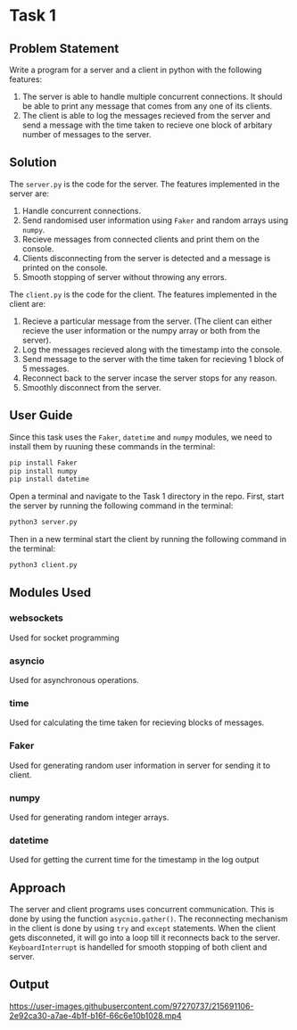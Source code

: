 # Task 1

## Problem Statement

Write a program for a server and a client in python with the following features:

1. The server is able to handle multiple concurrent connections. It should be able to print any message that comes from any one of its clients.
2. The client is able to log the messages recieved from the server and send a message with the time taken to recieve one block of arbitary number of messages to the server.

## Solution

The ```server.py``` is the code for the server. The features implemented in the server are:

1. Handle concurrent connections.
2. Send randomised user information using ```Faker``` and random arrays using ```numpy```.
3. Recieve messages from connected clients and print them on the console.
4. Clients disconnecting from the server is detected and a message is printed on the console.
5. Smooth stopping of server without throwing any errors.

The ```client.py``` is the code for the client. The features implemented in the client are:

1. Recieve a particular message from the server. (The client can either recieve the user information or the numpy array or both from the server).
2. Log the messages recieved along with the timestamp into the console.
3. Send message to the server with the time taken for recieving 1 block of 5 messages.
4. Reconnect back to the server incase the server stops for any reason.
5. Smoothly disconnect from the server.

## User Guide

Since this task uses the ```Faker```,  ```datetime``` and ```numpy``` modules, we need to install them by ruuning these commands in the terminal:

```bash
pip install Faker
pip install numpy
pip install datetime
```

Open a terminal and navigate to the Task 1 directory in the repo. First, start the server by running the following command in the terminal:

```bash
python3 server.py
```

Then in a new terminal start the client by running the following command in the terminal:

```bash
python3 client.py
```

## Modules Used

### websockets
Used for socket programming

### asyncio
Used for asynchronous operations.

### time
Used for calculating the time taken for recieving blocks of messages.

### Faker
Used for generating random user information in server for sending it to client.

### numpy
Used for generating random integer arrays.

### datetime
Used for getting the current time for the timestamp in the log output

## Approach

The server and client programs uses concurrent communication. This is done by using the function ```asycnio.gather()```. The reconnecting mechanism in the client is done by using ```try``` and ```except``` statements. When the client gets disconneted, it will go into a loop till it reconnects back to the server. ```KeyboardInterrupt``` is handelled for smooth stopping of both client and server.

## Output

https://user-images.githubusercontent.com/97270737/215691106-2e92ca30-a7ae-4b1f-b16f-66c6e10b1028.mp4
